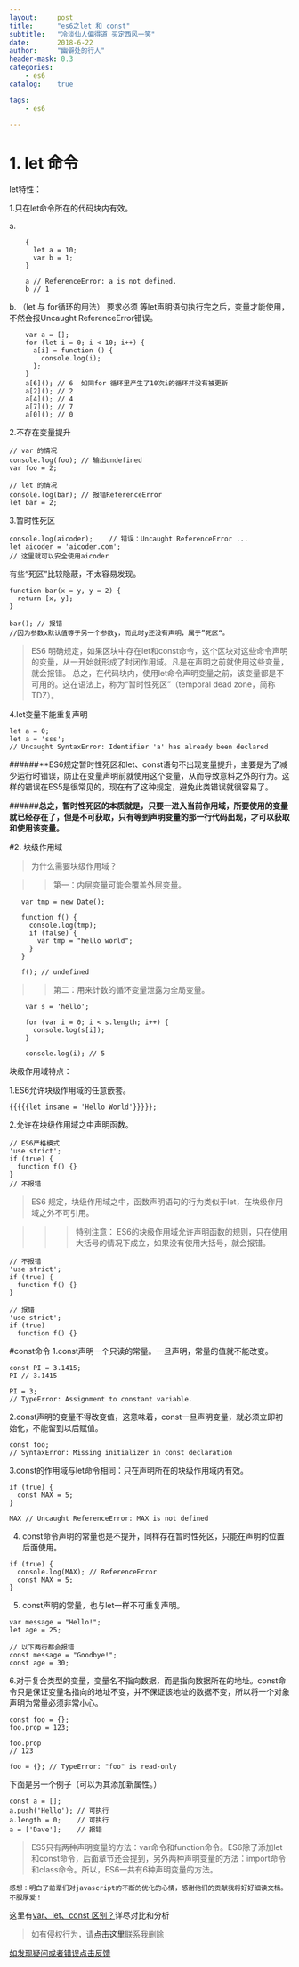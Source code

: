 ```yaml
---
layout:     post
title:      "es6之let 和 const"
subtitle:   "冷淡仙人偏得道 买定西风一笑"
date:       2018-6-22
author:     "幽僻处的行人"
header-mask: 0.3
categories:
    - es6
catalog:    true

tags:
    - es6

---
```


# 1. let 命令

 let特性：
 
   1.只在let命令所在的代码块内有效。
    
  a.
  
        {
          let a = 10;
          var b = 1;
        }
        
        a // ReferenceError: a is not defined.
        b // 1
        
  b. （let 与 for循环的用法） 要求必须 等let声明语句执行完之后，变量才能使用，不然会报Uncaught ReferenceError错误。
 
        var a = [];
        for (let i = 0; i < 10; i++) {
          a[i] = function () {
            console.log(i);
          };
        }
        a[6](); // 6  如同for 循环里产生了10次i的循环并没有被更新
        a[2](); // 2
        a[4](); // 4
        a[7](); // 7
        a[0](); // 0
        
        
  2.不存在变量提升 
  
    // var 的情况
    console.log(foo); // 输出undefined
    var foo = 2;
    
    // let 的情况
    console.log(bar); // 报错ReferenceError
    let bar = 2; 
        
        
  3.暂时性死区
  
    console.log(aicoder);    // 错误：Uncaught ReferenceError ...
    let aicoder = 'aicoder.com';
    // 这里就可以安全使用aicoder
    
   有些“死区”比较隐蔽，不太容易发现。
    
    function bar(x = y, y = 2) {
      return [x, y];
    }
    
    bar(); // 报错
    //因为参数x默认值等于另一个参数y，而此时y还没有声明，属于”死区“。
    
> ES6 明确规定，如果区块中存在let和const命令，这个区块对这些命令声明的变量，从一开始就形成了封闭作用域。凡是在声明之前就使用这些变量，就会报错。
     总之，在代码块内，使用let命令声明变量之前，该变量都是不可用的。这在语法上，称为“暂时性死区”（temporal dead zone，简称 TDZ）。
     
   
    
  4.let变量不能重复声明
  
    let a = 0;
    let a = 'sss';
    // Uncaught SyntaxError: Identifier 'a' has already been declared
    

######**ES6规定暂时性死区和let、const语句不出现变量提升，主要是为了减少运行时错误，防止在变量声明前就使用这个变量，从而导致意料之外的行为。这样的错误在ES5是很常见的，现在有了这种规定，避免此类错误就很容易了。
  
######**总之，暂时性死区的本质就是，只要一进入当前作用域，所要使用的变量就已经存在了，但是不可获取，只有等到声明变量的那一行代码出现，才可以获取和使用该变量。**
        
#2. 块级作用域

>为什么需要块级作用域？

   >>第一：内层变量可能会覆盖外层变量。
   
       var tmp = new Date();
       
       function f() {
         console.log(tmp);
         if (false) {
           var tmp = "hello world";
         }
       }
       
       f(); // undefined
   
   >>第二：用来计数的循环变量泄露为全局变量。
   
        var s = 'hello';
        
        for (var i = 0; i < s.length; i++) {
          console.log(s[i]);
        }
        
        console.log(i); // 5


 块级作用域特点：
 
  1.ES6允许块级作用域的任意嵌套。
    
    {{{{{let insane = 'Hello World'}}}}};
    
  2.允许在块级作用域之中声明函数。
  
    // ES6严格模式
    'use strict';
    if (true) {
      function f() {}
    }
    // 不报错
 
 >ES6 规定，块级作用域之中，函数声明语句的行为类似于let，在块级作用域之外不可引用。
 
 >>> 特别注意：
 ES6的块级作用域允许声明函数的规则，只在使用大括号的情况下成立，如果没有使用大括号，就会报错。
    
    // 不报错
    'use strict';
    if (true) {
      function f() {}
    }
    
    // 报错
    'use strict';
    if (true)
      function f() {}
      
      
#const命令
  1.const声明一个只读的常量。一旦声明，常量的值就不能改变。
 
    const PI = 3.1415;
    PI // 3.1415
    
    PI = 3;
    // TypeError: Assignment to constant variable.
 
  2.const声明的变量不得改变值，这意味着，const一旦声明变量，就必须立即初始化，不能留到以后赋值。
  
    const foo;
    // SyntaxError: Missing initializer in const declaration
  
  3.const的作用域与let命令相同：只在声明所在的块级作用域内有效。
  
    if (true) {
      const MAX = 5;
    }
    
    MAX // Uncaught ReferenceError: MAX is not defined
    
  4. const命令声明的常量也是不提升，同样存在暂时性死区，只能在声明的位置后面使用。
 
    if (true) {
      console.log(MAX); // ReferenceError
      const MAX = 5;
    }
    
  5. const声明的常量，也与let一样不可重复声明。
    
    var message = "Hello!";
    let age = 25;
    
    // 以下两行都会报错
    const message = "Goodbye!";
    const age = 30;
    
  6.对于复合类型的变量，变量名不指向数据，而是指向数据所在的地址。const命令只是保证变量名指向的地址不变，并不保证该地址的数据不变，所以将一个对象声明为常量必须非常小心。
  
    const foo = {};
    foo.prop = 123;
    
    foo.prop
    // 123
    
    foo = {}; // TypeError: "foo" is read-only
 
   下面是另一个例子（可以为其添加新属性。）
    
    const a = [];
    a.push('Hello'); // 可执行
    a.length = 0;    // 可执行
    a = ['Dave'];    // 报错
 
 >ES5只有两种声明变量的方法：var命令和function命令。ES6除了添加let和const命令，后面章节还会提到，另外两种声明变量的方法：import命令和class命令。所以，ES6一共有6种声明变量的方法。
 
 
    
` 感想：明白了前辈们对javascript的不断的优化的心情，感谢他们的贡献我将好好细读文档。不服厚爱！   
`    
 
 
 
 
 这里有[var、let、const 区别？](https://www.jianshu.com/p/4e9cd99ecbf5)详尽对比和分析
    

>如有侵权行为，请[点击这里](https://github.com/libaibuzai/libaibuzai/issues)联系我删除

[如发现疑问或者错误点击反馈](https://github.com/libaibuzai/libaibuzai/issues)
